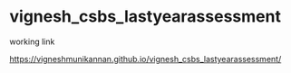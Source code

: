 # vignesh_csbs_lastyearassessment

working link 

https://vigneshmunikannan.github.io/vignesh_csbs_lastyearassessment/
